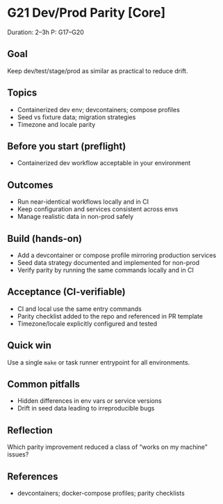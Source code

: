 # G21 Dev/Prod Parity [Core]

Duration: 2–3h
P: G17–G20

## Goal
Keep dev/test/stage/prod as similar as practical to reduce drift.

## Topics
- Containerized dev env; devcontainers; compose profiles
- Seed vs fixture data; migration strategies
- Timezone and locale parity

## Before you start (preflight)
- Containerized dev workflow acceptable in your environment

## Outcomes
- Run near-identical workflows locally and in CI
- Keep configuration and services consistent across envs
- Manage realistic data in non-prod safely

## Build (hands-on)
- Add a devcontainer or compose profile mirroring production services
- Seed data strategy documented and implemented for non-prod
- Verify parity by running the same commands locally and in CI

## Acceptance (CI-verifiable)
- CI and local use the same entry commands
- Parity checklist added to the repo and referenced in PR template
- Timezone/locale explicitly configured and tested

## Quick win
Use a single `make` or task runner entrypoint for all environments.

## Common pitfalls
- Hidden differences in env vars or service versions
- Drift in seed data leading to irreproducible bugs

## Reflection
Which parity improvement reduced a class of “works on my machine” issues?

## References
- devcontainers; docker-compose profiles; parity checklists
